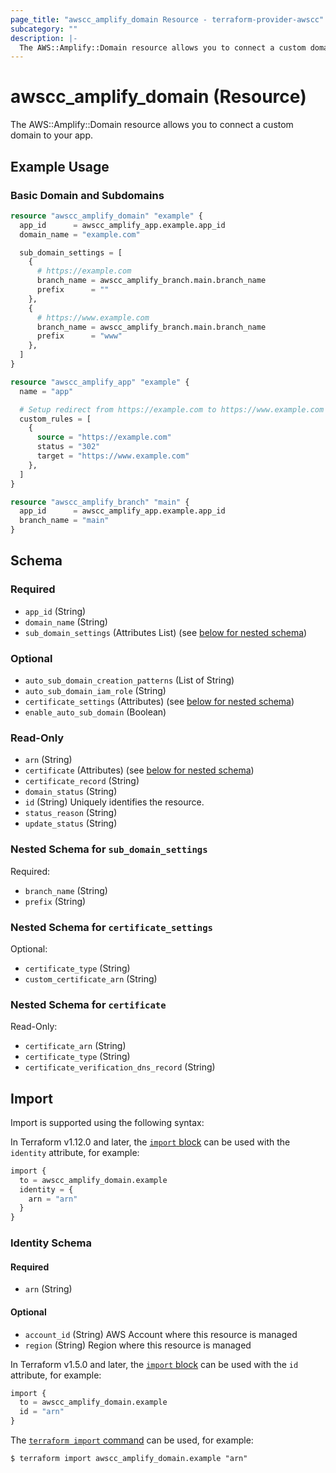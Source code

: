 ```yaml
---
page_title: "awscc_amplify_domain Resource - terraform-provider-awscc"
subcategory: ""
description: |-
  The AWS::Amplify::Domain resource allows you to connect a custom domain to your app.
---
```


# awscc_amplify_domain (Resource)

The AWS::Amplify::Domain resource allows you to connect a custom domain to your app.

## Example Usage

### Basic Domain and Subdomains
```terraform
resource "awscc_amplify_domain" "example" {
  app_id      = awscc_amplify_app.example.app_id
  domain_name = "example.com"

  sub_domain_settings = [
    {
      # https://example.com
      branch_name = awscc_amplify_branch.main.branch_name
      prefix      = ""
    },
    {
      # https://www.example.com
      branch_name = awscc_amplify_branch.main.branch_name
      prefix      = "www"
    },
  ]
}

resource "awscc_amplify_app" "example" {
  name = "app"

  # Setup redirect from https://example.com to https://www.example.com
  custom_rules = [
    {
      source = "https://example.com"
      status = "302"
      target = "https://www.example.com"
    },
  ]
}

resource "awscc_amplify_branch" "main" {
  app_id      = awscc_amplify_app.example.app_id
  branch_name = "main"
}
```

<!-- schema generated by tfplugindocs -->
## Schema

### Required

- `app_id` (String)
- `domain_name` (String)
- `sub_domain_settings` (Attributes List) (see [below for nested schema](#nestedatt--sub_domain_settings))

### Optional

- `auto_sub_domain_creation_patterns` (List of String)
- `auto_sub_domain_iam_role` (String)
- `certificate_settings` (Attributes) (see [below for nested schema](#nestedatt--certificate_settings))
- `enable_auto_sub_domain` (Boolean)

### Read-Only

- `arn` (String)
- `certificate` (Attributes) (see [below for nested schema](#nestedatt--certificate))
- `certificate_record` (String)
- `domain_status` (String)
- `id` (String) Uniquely identifies the resource.
- `status_reason` (String)
- `update_status` (String)

<a id="nestedatt--sub_domain_settings"></a>
### Nested Schema for `sub_domain_settings`

Required:

- `branch_name` (String)
- `prefix` (String)


<a id="nestedatt--certificate_settings"></a>
### Nested Schema for `certificate_settings`

Optional:

- `certificate_type` (String)
- `custom_certificate_arn` (String)


<a id="nestedatt--certificate"></a>
### Nested Schema for `certificate`

Read-Only:

- `certificate_arn` (String)
- `certificate_type` (String)
- `certificate_verification_dns_record` (String)

## Import

Import is supported using the following syntax:

In Terraform v1.12.0 and later, the [`import` block](https://developer.hashicorp.com/terraform/language/import) can be used with the `identity` attribute, for example:

```terraform
import {
  to = awscc_amplify_domain.example
  identity = {
    arn = "arn"
  }
}
```

<!-- schema generated by tfplugindocs -->
### Identity Schema

#### Required

- `arn` (String)

#### Optional

- `account_id` (String) AWS Account where this resource is managed
- `region` (String) Region where this resource is managed

In Terraform v1.5.0 and later, the [`import` block](https://developer.hashicorp.com/terraform/language/import) can be used with the `id` attribute, for example:

```terraform
import {
  to = awscc_amplify_domain.example
  id = "arn"
}
```

The [`terraform import` command](https://developer.hashicorp.com/terraform/cli/commands/import) can be used, for example:

```shell
$ terraform import awscc_amplify_domain.example "arn"
```
